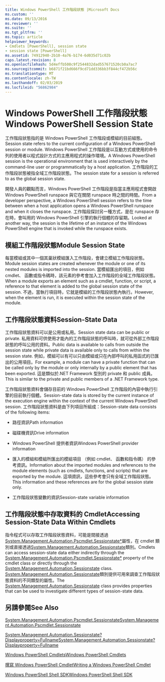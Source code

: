 ```yaml
---
title: Windows PowerShell 工作階段狀態 |Microsoft Docs
ms.custom: ''
ms.date: 09/13/2016
ms.reviewer: ''
ms.suite: ''
ms.tgt_pltfrm: ''
ms.topic: article
helpviewer_keywords:
- Cmdlets [PowerShell], session state
- session state [PowerShell]
ms.assetid: 74912940-2b10-4a76-b174-6d035d71c02b
caps.latest.revision: 8
ms.openlocfilehash: 5d4effb508c9f2544832dad557671520cb0a7ac7
ms.sourcegitcommit: b6871f21bd666f9cd71dd336bb3f844cf472b56c
ms.translationtype: MT
ms.contentlocale: zh-TW
ms.lasthandoff: 02/03/2019
ms.locfileid: "56862984"
---
```

# <a name="windows-powershell-session-state"></a><span data-ttu-id="cb063-102">Windows PowerShell 工作階段狀態</span><span class="sxs-lookup"><span data-stu-id="cb063-102">Windows PowerShell Session State</span></span>

<span data-ttu-id="cb063-103">工作階段狀態指的是 Windows PowerShell 工作階段或模組的目前組態。</span><span class="sxs-lookup"><span data-stu-id="cb063-103">Session state refers to the current configuration of a Windows PowerShell session or module.</span></span> <span data-ttu-id="cb063-104">Windows PowerShell 工作階段是以互動方式或使用的命令列的使用者以程式設計方式的主應用程式的操作環境。</span><span class="sxs-lookup"><span data-stu-id="cb063-104">A Windows PowerShell session is the operational environment that is used interactively by the command-line user or programmatically by a host application.</span></span> <span data-ttu-id="cb063-105">工作階段的工作階段狀態被指全域工作階段狀態。</span><span class="sxs-lookup"><span data-stu-id="cb063-105">The session state for a session is referred to as the global session state.</span></span>

<span data-ttu-id="cb063-106">開發人員的觀點而言，Windows PowerShell 工作階段是指當主應用程式會開啟 Windows PowerShell runspace 與它在關閉 runspace 時之間的時間。</span><span class="sxs-lookup"><span data-stu-id="cb063-106">From a developer perspective, a Windows PowerShell session refers to the time between when a host application opens a Windows PowerShell runspace and when it closes the runspace.</span></span> <span data-ttu-id="cb063-107">工作階段探討另一種方式，是在 runspace 存在時，會叫用的 Windows PowerShell 引擎的執行個體的存留期。</span><span class="sxs-lookup"><span data-stu-id="cb063-107">Looked at another way, the session is the lifetime of an instance of the Windows PowerShell engine that is invoked while the runspace exists.</span></span>

## <a name="module-session-state"></a><span data-ttu-id="cb063-108">模組工作階段狀態</span><span class="sxs-lookup"><span data-stu-id="cb063-108">Module Session State</span></span>

<span data-ttu-id="cb063-109">每當模組或其中一個其巢狀模組匯入工作階段，會建立模組工作階段狀態。</span><span class="sxs-lookup"><span data-stu-id="cb063-109">Module session states are created whenever the module or one of its nested modules is imported into the session.</span></span> <span data-ttu-id="cb063-110">當模組匯出的項目，例如 cmdlet、 函數或指令碼時，該元素的參考會加入工作階段的全域工作階段狀態。</span><span class="sxs-lookup"><span data-stu-id="cb063-110">When a module exports an element such as a cmdlet, function, or script, a reference to that element is added to the global session state of the session.</span></span> <span data-ttu-id="cb063-111">不過，當執行項目時，它就是模組的工作階段狀態內執行。</span><span class="sxs-lookup"><span data-stu-id="cb063-111">However, when the element is run, it is executed within the session state of the module.</span></span>

## <a name="session-state-data"></a><span data-ttu-id="cb063-112">工作階段狀態資料</span><span class="sxs-lookup"><span data-stu-id="cb063-112">Session-State Data</span></span>

<span data-ttu-id="cb063-113">工作階段狀態資料可以是公用或私用。</span><span class="sxs-lookup"><span data-stu-id="cb063-113">Session state data can be public or private.</span></span> <span data-ttu-id="cb063-114">私用資料可供使用才能內的工作階段狀態的呼叫時，就可從外部工作階段狀態的呼叫公用的資料。</span><span class="sxs-lookup"><span data-stu-id="cb063-114">Public data is available to calls from outside the session state while private data is available only to calls from within the session state.</span></span> <span data-ttu-id="cb063-115">例如，模組可以有可以只由模組或只在內部呼叫的私用函式的已匯出的公用項目。</span><span class="sxs-lookup"><span data-stu-id="cb063-115">For example, a module can have a private function that can be called only by the module or only internally by a public element that has been exported.</span></span> <span data-ttu-id="cb063-116">這是類似於.NET Framework 型別的 private 和 public 成員。</span><span class="sxs-lookup"><span data-stu-id="cb063-116">This is similar to the private and public members of a .NET Framework type.</span></span>

<span data-ttu-id="cb063-117">工作階段狀態資料會儲存目前的 Windows PowerShell 工作階段的內容中執行引擎的目前執行個體。</span><span class="sxs-lookup"><span data-stu-id="cb063-117">Session-state data is stored by the current instance of the execution engine within the context of the current Windows PowerShell session.</span></span> <span data-ttu-id="cb063-118">工作階段狀態資料是由下列項目所組成：</span><span class="sxs-lookup"><span data-stu-id="cb063-118">Session-state data consists of the following items:</span></span>

- <span data-ttu-id="cb063-119">路徑資訊</span><span class="sxs-lookup"><span data-stu-id="cb063-119">Path information</span></span>

- <span data-ttu-id="cb063-120">磁碟機資訊</span><span class="sxs-lookup"><span data-stu-id="cb063-120">Drive information</span></span>

- <span data-ttu-id="cb063-121">Windows PowerShell 提供者資訊</span><span class="sxs-lookup"><span data-stu-id="cb063-121">Windows PowerShell provider information</span></span>

- <span data-ttu-id="cb063-122">匯入的模組和模組所匯出的模組項目 （例如 cmdlet、 函數和指令碼） 的參考資訊。</span><span class="sxs-lookup"><span data-stu-id="cb063-122">Information about the imported modules and references to the module elements (such as cmdlets, functions, and scripts) that are exported by the module.</span></span> <span data-ttu-id="cb063-123">這項資訊，這些參考會只有全域工作階段狀態。</span><span class="sxs-lookup"><span data-stu-id="cb063-123">This information and these references are for the global session state only.</span></span>

- <span data-ttu-id="cb063-124">工作階段狀態變數的資訊</span><span class="sxs-lookup"><span data-stu-id="cb063-124">Session-state variable information</span></span>

## <a name="accessing-session-state-data-within-cmdlets"></a><span data-ttu-id="cb063-125">工作階段狀態中存取資料的 Cmdlet</span><span class="sxs-lookup"><span data-stu-id="cb063-125">Accessing Session-State Data Within Cmdlets</span></span>

<span data-ttu-id="cb063-126">指令程式可以存取工作階段狀態資料，可能是間接透過[System.Management.Automation.Pscmdlet.Sessionstate\*](/dotnet/api/System.Management.Automation.PSCmdlet.SessionState)屬性，在 cmdlet 類別或直接透過[System.Management.Automation.Sessionstate](/dotnet/api/System.Management.Automation.SessionState)類別。</span><span class="sxs-lookup"><span data-stu-id="cb063-126">Cmdlets can access session-state data either indirectly through the [System.Management.Automation.Pscmdlet.Sessionstate\*](/dotnet/api/System.Management.Automation.PSCmdlet.SessionState) property of the cmdlet class or directly through the [System.Management.Automation.Sessionstate](/dotnet/api/System.Management.Automation.SessionState) class.</span></span> <span data-ttu-id="cb063-127">[System.Management.Automation.Sessionstate](/dotnet/api/System.Management.Automation.SessionState)類別提供可用來調查工作階段狀態資料的不同類型的屬性。</span><span class="sxs-lookup"><span data-stu-id="cb063-127">The [System.Management.Automation.Sessionstate](/dotnet/api/System.Management.Automation.SessionState) class provides properties that can be used to investigate different types of session-state data.</span></span>

## <a name="see-also"></a><span data-ttu-id="cb063-128">另請參閱</span><span class="sxs-lookup"><span data-stu-id="cb063-128">See Also</span></span>

[<span data-ttu-id="cb063-129">System.Management.Automation.Pscmdlet.Sessionstate</span><span class="sxs-lookup"><span data-stu-id="cb063-129">System.Management.Automation.Pscmdlet.Sessionstate</span></span>](/dotnet/api/System.Management.Automation.PSCmdlet.SessionState)

[<span data-ttu-id="cb063-130">System.Management.Automation.Sessionstate?Displayproperty=Fullname</span><span class="sxs-lookup"><span data-stu-id="cb063-130">System.Management.Automation.Sessionstate?Displayproperty=Fullname</span></span>](/dotnet/api/System.Management.Automation.SessionState)

[<span data-ttu-id="cb063-131">Windows PowerShell Cmdlets</span><span class="sxs-lookup"><span data-stu-id="cb063-131">Windows PowerShell Cmdlets</span></span>](./cmdlet-overview.md)

[<span data-ttu-id="cb063-132">撰寫 Windows PowerShell Cmdlet</span><span class="sxs-lookup"><span data-stu-id="cb063-132">Writing a Windows PowerShell Cmdlet</span></span>](./writing-a-windows-powershell-cmdlet.md)

[<span data-ttu-id="cb063-133">Windows PowerShell Shell SDK</span><span class="sxs-lookup"><span data-stu-id="cb063-133">Windows PowerShell Shell SDK</span></span>](../windows-powershell-reference.md)
